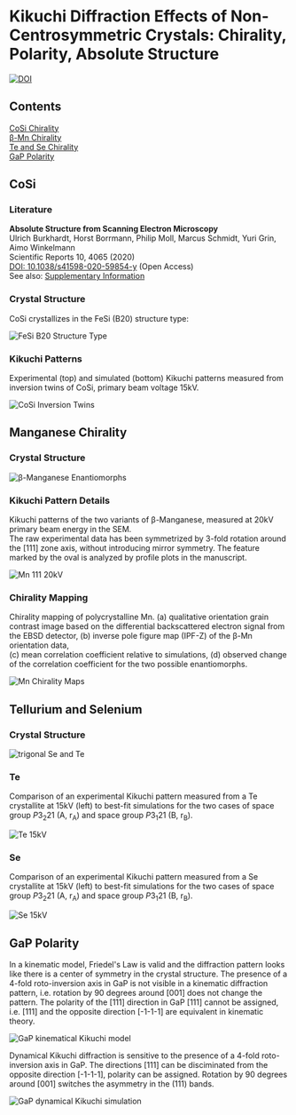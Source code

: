 # Kikuchi Diffraction Effects of Non-Centrosymmetric Crystals: Chirality, Polarity, Absolute Structure
[![DOI](https://zenodo.org/badge/DOI/10.5281/zenodo.4118076.svg)](https://doi.org/10.5281/zenodo.4118076)

## Contents

[CoSi Chirality](#cosi)   
[&beta;-Mn Chirality](#manganese-chirality)   
[Te and Se Chirality](#tellurium-and-selenium)  
[GaP Polarity](#gap-polarity)   


## CoSi

### Literature 

**__Absolute Structure from Scanning Electron Microscopy__**  
Ulrich Burkhardt, Horst Borrmann, Philip Moll, Marcus Schmidt, Yuri Grin, Aimo Winkelmann   
Scientific Reports 10, 4065 (2020)  
[DOI: 10.1038/s41598-020-59854-y](https://doi.org/10.1038/s41598-020-59854-y) (Open Access)   
See also: [Supplementary Information](https://static-content.springer.com/esm/art%3A10.1038%2Fs41598-020-59854-y/MediaObjects/41598_2020_59854_MOESM1_ESM.docx)


### Crystal Structure

CoSi crystallizes in the FeSi (B20) structure type:

![FeSi B20 Structure Type](img/cosi/B20_FeSi_Structure.gif)



### Kikuchi Patterns

Experimental (top) and simulated (bottom) Kikuchi patterns measured from inversion twins of CoSi, primary beam voltage 15kV. 

![CoSi Inversion Twins](img/cosi/CoSi_Inversion_Twins_EXP_SIM_15kV.gif)


## Manganese Chirality 


### Crystal Structure

![&beta;-Manganese Enantiomorphs](img/Mn/betaMn_structure.png)

### Kikuchi Pattern Details

Kikuchi patterns of the two variants of &beta;-Manganese, measured at 20kV primary beam energy in the SEM.  
The raw experimental data has been symmetrized by 3-fold rotation around the \[111\] zone axis, 
without introducing mirror symmetry.
The feature marked by the oval is analyzed by profile plots in the manuscript.

![Mn 111 20kV](img/Mn/Mn111_20kV_SIM_EXP_MARK_HORZ.gif)

### Chirality Mapping

Chirality mapping of polycrystalline Mn. 
(a) qualitative orientation grain contrast image based on the differential backscattered electron signal from the EBSD detector, 
(b) inverse pole figure map (IPF-Z) of the &beta;-Mn orientation data,  
(c) mean correlation coefficient relative to simulations,
(d) observed change of the correlation coefficient for the two possible enantiomorphs.


![Mn Chirality Maps](img/Mn/AD0013_maps4_sm.png)


## Tellurium and Selenium

### Crystal Structure

![trigonal Se and Te](img/Te/TeSe_structure.png)

### Te

Comparison of an experimental Kikuchi pattern measured from a Te crystallite at 15kV  (left) to best-fit simulations for the two cases of space group *P*3<sub>2</sub>21  (A, r<sub>A</sub>) and space group *P*3<sub>1</sub>21 (B, r<sub>B</sub>). 

![Te 15kV](img/Te/Te15kV_chirality.gif)

### Se

Comparison of an experimental Kikuchi pattern measured from a Se crystallite at 15kV  (left) to best-fit simulations for the two cases of space group *P*3<sub>2</sub>21  (A, r<sub>A</sub>) and space group *P*3<sub>1</sub>21 (B, r<sub>B</sub>). 

![Se 15kV](img/Se/Se15kV_chirality.gif)

## GaP Polarity

In a kinematic model, Friedel's Law is valid and the diffraction pattern looks like there is a center of symmetry in the crystal structure. 
The presence of a 4-fold roto-inversion axis in GaP is not visible in a kinematic diffraction pattern, i.e. rotation by 90 degrees around [001] does not change the pattern.
The polarity of the [111] direction in GaP [111] cannot be assigned, i.e. [111] and the opposite direction [-1-1-1] are equivalent in kinematic theory. 

![GaP kinematical Kikuchi model](img/GaP/GaP_kinematic.gif)

Dynamical Kikuchi diffraction is sensitive to the presence of a 4-fold roto-inversion axis in GaP. 
The directions [111] can be disciminated from the opposite direction [-1-1-1], polarity can be assigned. 
Rotation by 90 degrees around [001] switches the asymmetry in the (111) bands.

![GaP dynamical Kikuchi simulation](img/GaP/GaP_dynamical.gif)


